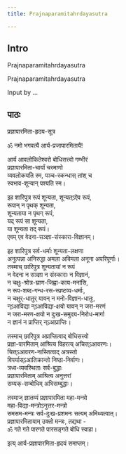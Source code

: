 ```yaml
---
title: Prajnaparamitahrdayasutra

---
```

## Intro
  
  
  
  
Prajnaparamitahrdayasutra  
  
  
  
  
Prajnaparamitahrdayasutra  
  
Input by ...  
  
  
  


## पाठः
  
  
  
  
  
  
प्रज्ञापारमिता-हृदय-सूत्र  
  
  
  
  
ॐ नमो भगवत्यै आर्य-प्रजापारमितायै!  
  
आर्य आवलोकितेश्वरो बोधिसत्त्वो गम्भीरं  
प्रज्ञापारमिता-चार्यां चरमाणो  
व्यवलोकयति स्म, पञ्च-स्कन्धास् तांश् च  
स्वभाव-शून्यान् पश्यति स्म।  
  
इह शारिपुत्र रूपं शून्यता, शून्यत्ऽऐव रूपं,  
रूपान् न पृथक् शून्यता,  
शून्यताया न पृथग् रूपं,  
यद् रूपं सा शून्यता,  
या शून्यता तद् रूपं।  
एवम् एव वेदना-सञ्ज्ञा-संस्कारा-विज्ञानम्।  
  
इह शारिपुत्र सर्व-धर्माः शून्यता-लक्षणा  
अनुत्पन्ना अनिरुद्धा अमला अविमला अनूना अपरिपूर्णाः।  
तस्माच् छारिपुत्र शून्यतायां न रूपं  
न वेदना न सञ्ज्ञा न संस्काराः न विज्ञानं,  
न चक्षुः-श्रोत्र-घ्राण-जिह्वा-काय-मनांसि,  
न रूप-शब्द-गन्ध-रस-स्प्रष्टव्य-धर्माः,  
न चक्षुर्-धातुर् यावन् न मनो-विज्ञान-धातुः,  
न्ऽआविद्या न्ऽआविद्या-क्षयो यावन् न जरा-मरणं  
न जरा-मरण-क्षयो न दुःख-समुदय-निरोध-मार्गा  
न ज्ञानं न प्राप्तिर् न्ऽआप्राप्तिः।  
  
तस्माच् छारिपुत्र अप्राप्तित्वाद् बोधिसत्त्वो  
प्रज्ञा-पारमिताम् आश्रित्य विहरत्य् अचित्त्ऽआवरणः।  
चित्त्ऽआवरण-नास्तित्वाद् अत्रस्तो  
विपर्यास्ऽआतिक्रान्तो निष्ठा-निर्वाणः।  
त्रध्व-व्यवस्थिताः सर्व-बुद्धाः  
प्रज्ञापारमिताम् आश्रित्य अनुत्तरां  
सम्यक्-सम्बोधिम् अभिसम्बुद्धाः।  
  
तस्माज् ज्ञातव्यं प्रज्ञापारमिता महा-मन्त्रो  
महा-विद्या-मन्त्रोऽनुत्तर-मन्त्रो  
समसम-मन्त्रः सर्व-दुःख-प्रशमनः सत्यम् अमिथ्यत्वात्।  
प्रज्ञापारमितायाम् उक्तो मन्त्रः, तद्यथा -  
ॐ गते गते पारगते पारसङ्गते बोधि स्वाहा।  
  
इत्य् आर्य-प्रज्ञापारमिता-हृदयं समाप्तम्।  
  
  
  
  
  
